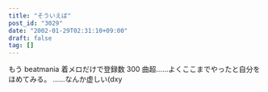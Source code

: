 ```yaml
---
title: "そういえば"
post_id: "3029"
date: "2002-01-29T02:31:10+09:00"
draft: false
tag: []
---
```



もう beatmania 着メロだけで登録数 300 曲超……よくここまでやったと自分をほめてみる。 ……なんか虚しい(dxy
